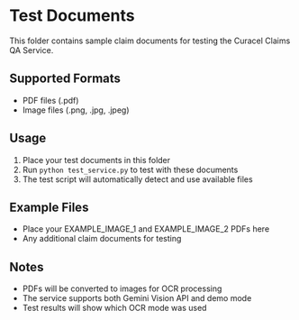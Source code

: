 # Test Documents

This folder contains sample claim documents for testing the Curacel Claims QA Service.

## Supported Formats
- PDF files (.pdf)
- Image files (.png, .jpg, .jpeg)

## Usage
1. Place your test documents in this folder
2. Run `python test_service.py` to test with these documents
3. The test script will automatically detect and use available files

## Example Files
- Place your EXAMPLE_IMAGE_1 and EXAMPLE_IMAGE_2 PDFs here
- Any additional claim documents for testing

## Notes
- PDFs will be converted to images for OCR processing
- The service supports both Gemini Vision API and demo mode
- Test results will show which OCR mode was used
